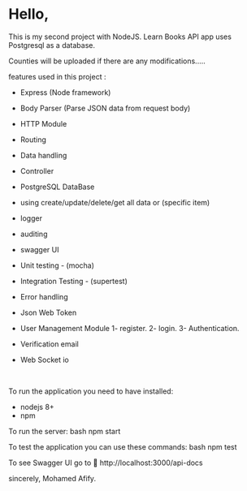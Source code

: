<h1> Hello, </h1>

This is my second project with NodeJS. Learn Books API app uses Postgresql as a database.

Counties will be uploaded if there are any modifications.....

features used in this project :

- Express (Node framework)
- Body Parser (Parse JSON data from request body)
- HTTP Module
- Routing
- Data handling
- Controller
- PostgreSQL DataBase
- using create/update/delete/get all data or (specific item)
- logger
- auditing
- swagger UI
- Unit testing - (mocha)
- Integration Testing - (supertest)
- Error handling
- Json Web Token
- User Management Module
    1- register.
    2- login.
    3- Authentication.
- Verification email

    
- Web Socket io

<br/>

To run the application you need to have installed:
- nodejs 8+
- npm

To run the server:
bash
npm start
    
To test the application you can use these commands:
bash
npm test
    
To see Swagger UI go to :link: http://localhost:3000/api-docs
    
sincerely,
Mohamed Afify.